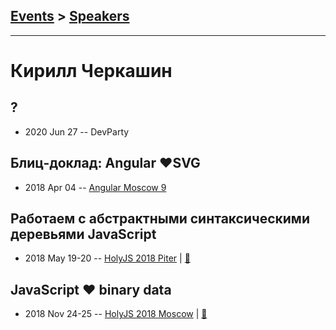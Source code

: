 ## [Events](../README.md) > [Speakers](../speakers.md)
---

# Кирилл Черкашин

## ?
- 2020 Jun 27 -- DevParty    
## Блиц-доклад: Angular ❤️SVG
- 2018 Apr 04 -- [Angular Moscow 9](https://youtu.be/xJP52ub2p8c)    
## Работаем с абстрактными синтаксическими деревьями JavaScript
- 2018 May 19-20 -- [HolyJS 2018 Piter](https://youtu.be/ILSpvViUlPU)  | [:notebook:](https://codelab.fun/ast/intro)  
## JavaScript ❤ binary data
- 2018 Nov 24-25 -- [HolyJS 2018 Moscow](https://www.youtube.com/watch?v=BN02zpuPGoY)  | [:notebook:](https://kirjs.com/binary/intro)  
